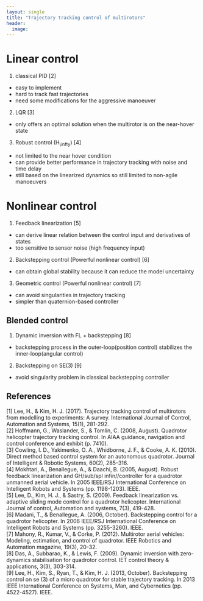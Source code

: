 ```yaml
---
layout: single
title: "Trajectory tracking control of multirotors"
header:
  image: 
---
```



# Linear control
1. classical PID [2]
  + easy to implement
  + hard to track fast trajectories
  + need some modifications for the aggressive manoeuver
2. LQR [3]
  + only offers an optimal solution when the multirotor is on the near-hover state
3. Robust control (H<sub>\infty</sub>) [4]
  + not limited to the near hover condition
  + can provide better performance in trajectory tracking with noise and time delay
  + still based on the linearized dynamics so still limited to non-agile manoeuvers
      
# Nonlinear control
1. Feedback linearization [5]
  + can derive linear relation between the control input and derivatives of states
  + too sensitive to sensor noise (high frequency input)
2. Backstepping control (Powerful nonlinear control) [6]
  + can obtain global stability because it can reduce the model uncertainty
3. Geometric control (Powerful nonlinear control) [7]
  + can avoid singularities in trajectory tracking
  + simpler than quaternion-based controller
  
## Blended control
1. Dynamic inversion with FL + backstepping [8]
  + backstepping process in the outer-loop(position control) stabilizes the inner-loop(angular control)
2. Backstepping on SE(3) [9]
  + avoid singularity problem in classical backstepping controller

## References
[1] Lee, H., & Kim, H. J. (2017). Trajectory tracking control of multirotors from modelling to experiments: A survey. International Journal of Control, Automation and Systems, 15(1), 281-292. <br>
[2] Hoffmann, G., Waslander, S., & Tomlin, C. (2008, August). Quadrotor helicopter trajectory tracking control. In AIAA guidance, navigation and control conference and exhibit (p. 7410).<br>
[3] Cowling, I. D., Yakimenko, O. A., Whidborne, J. F., & Cooke, A. K. (2010). Direct method based control system for an autonomous quadrotor. Journal of Intelligent & Robotic Systems, 60(2), 285-316.<br>
[4] Mokhtari, A., Benallegue, A., & Daachi, B. (2005, August). Robust feedback linearization and GH/sub/spl infin//controller for a quadrotor unmanned aerial vehicle. In 2005 IEEE/RSJ International Conference on Intelligent Robots and Systems (pp. 1198-1203). IEEE.<br>
[5] Lee, D., Kim, H. J., & Sastry, S. (2009). Feedback linearization vs. adaptive sliding mode control for a quadrotor helicopter. International Journal of control, Automation and systems, 7(3), 419-428.<br>
[6] Madani, T., & Benallegue, A. (2006, October). Backstepping control for a quadrotor helicopter. In 2006 IEEE/RSJ International Conference on Intelligent Robots and Systems (pp. 3255-3260). IEEE. <br>
[7] Mahony, R., Kumar, V., & Corke, P. (2012). Multirotor aerial vehicles: Modeling, estimation, and control of quadrotor. IEEE Robotics and Automation magazine, 19(3), 20-32.<br>
[8] Das, A., Subbarao, K., & Lewis, F. (2009). Dynamic inversion with zero-dynamics stabilisation for quadrotor control. IET control theory & applications, 3(3), 303-314.<br>
[9] Lee, H., Kim, S., Ryan, T., & Kim, H. J. (2013, October). Backstepping control on se (3) of a micro quadrotor for stable trajectory tracking. In 2013 IEEE International Conference on Systems, Man, and Cybernetics (pp. 4522-4527). IEEE.
